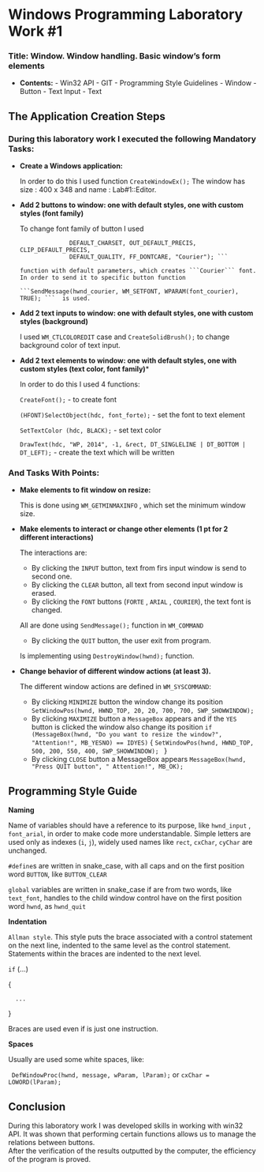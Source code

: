 # Windows Programming Laboratory Work #1

### Title: Window. Window handling. Basic window’s form elements


   - **Contents:**
    - Win32 API
    - GIT
    - Programming Style Guidelines
    - Window
    - Button
    - Text Input
    - Text

## The Application Creation Steps


### During this laboratory work I executed the following Mandatory Tasks:

   - **Create a Windows application:**
    
      In order to do this I used function `CreateWindowEx();` The window has size : 400 x 348 and name : Lab#1::Editor.
   - **Add 2 buttons to window: one with default styles, one with custom styles (font family)**
   
      To change font family of button I used 

      ``` CreateFont(0 , 0, 0, 0, FW_DONTCARE, false, false, false,
                    DEFAULT_CHARSET, OUT_DEFAULT_PRECIS, CLIP_DEFAULT_PRECIS,
                    DEFAULT_QUALITY, FF_DONTCARE, "Courier"); ```
                    
      function with default parameters, which creates ```Courier``` font. 
      In order to send it to specific button function
      
      ```SendMessage(hwnd_courier, WM_SETFONT, WPARAM(font_courier), TRUE); ```  is used.
   - **Add 2 text inputs to window: one with default styles, one with custom styles (background)**
   
      I used ```WM_CTLCOLOREDIT``` case and ``CreateSolidBrush();`` to change background color of text input. 
   - **Add 2 text elements to window: one with default styles, one with custom styles (text color, font family)***

      In order to do this I used 4 functions:
     
      ```CreateFont();```                                                              - to create font
      
      ```(HFONT)SelectObject(hdc, font_forte);```                                      - set the font to text element
      
      ```SetTextColor (hdc, BLACK);```                                                 - set text color
      
      ```DrawText(hdc, "WP, 2014", -1, &rect, DT_SINGLELINE | DT_BOTTOM | DT_LEFT);``` - create the text which will be
      written

### And Tasks With Points:

  - **Make elements to fit window on resize:**
    
     This is done using ```WM_GETMINMAXINFO``` , which set the minimum window size.
  - **Make elements to interact or change other elements (1 pt for 2 different interactions)**
  
     The interactions are:
     - By clicking the ```INPUT``` button, text from firs input window is send to second one.
     - By clicking the ```CLEAR``` button, all text from second input window is erased.
     - By clicking the   ``FONT`` buttons (`FORTE` , `ARIAL` , `COURIER`), the text font is changed.

     All are done using ```SendMessage();``` function in ```WM_COMMAND```
     - By clicking the ```QUIT``` button, the user exit from program.

     Is implementing using ```DestroyWindow(hwnd);``` function.
  - **Change behavior of different window actions (at least 3).**
 
     The different window actions are defined in ```WM_SYSCOMMAND```:

     - By clicking ```MINIMIZE``` button the window change its position
       `SetWindowPos(hwnd, HWND_TOP, 20, 20, 700, 700, SWP_SHOWWINDOW);`
     - By clicking `MAXIMIZE` button a `MessageBox` appears and if the `YES` button is clicked the window also change its position
        `if (MessageBox(hwnd, "Do you want to resize the window?", "Attention!", MB_YESNO) == IDYES)`
         {
            `SetWindowPos(hwnd, HWND_TOP, 500, 200, 550, 400, SWP_SHOWWINDOW); `
         }
     - By clicking `CLOSE` button a MessageBox appears
     ```MessageBox(hwnd, "Press QUIT button", " Attention!", MB_OK);```

## Programming Style Guide

**Naming**

 Name of variables should have a reference to its purpose, like ```hwnd_input``` , ```font_arial```,  in order to make code more understandable. Simple letters are used only as indexes (```i```, ```j```), widely used names like ```rect```, ```cxChar```, ```cyChar``` are unchanged.

 ```#define```s  are written in snake_case, with all caps and on the first position word ``BUTTON``, like ```BUTTON_CLEAR```
 
 ```global``` variables are written in snake_case if are from two words, like ```text_font```, handles to the child window control have on the first position word ``hwnd``, as ```hwnd_quit```

**Indentation**
 
  ```Allman style```. This style puts the brace associated with a control statement on the next line, indented to the same level as the control statement. Statements within the braces are indented to the next level. 

  `if` (...)
  
  {
  
      ...
      
  }
  
  Braces are used even if is just one instruction.

**Spaces**

 Usually are used some white spaces, like:
 
 ``` DefWindowProc(hwnd, message, wParam, lParam);``` or ```cxChar = LOWORD(lParam);```

## Conclusion
   
During this laboratory work I was developed skills in working with win32 API. It was shown that performing certain functions allows us to manage the relations between buttons.   
After the verification of the results outputted by the computer, the efficiency of the program is proved. 

